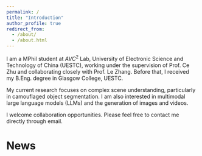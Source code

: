 ```yaml
---
permalink: /
title: "Introduction"
author_profile: true
redirect_from: 
  - /about/
  - /about.html
---
```


I am a MPhil student at $AVC^2$ Lab, University of Electronic Science and Technology of China (UESTC), working under the supervision of Prof. Ce Zhu and collaborating closely with Prof. Le Zhang. Before that, I received my B.Eng. degree in Glasgow College, UESTC.

My current research focuses on complex scene understanding, particularly in camouflaged object segmentation. I am also interested in multimodal large language models (LLMs) and the generation of images and videos.

I welcome collaboration opportunities. Please feel free to contact me directly through email.

News
======
<!-- Lei, C., Fan, J., Li, X., Xiang, T., Li, A., Zhu, C., & Zhang, L. (2024). Towards Real Zero-Shot Camouflaged Object Segmentation without Camouflaged Annotations. arXiv preprint arXiv:2410.16953. -->


